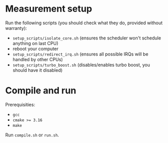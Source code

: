 # Measurement setup

Run the following scripts (you should check what they do, provided without warranty):
- `setup_scripts/isolate_core.sh` (ensures the scheduler won't schedule anything on last CPU)
- reboot your computer
- `setup_scripts/redirect_irq.sh` (ensures all possible IRQs will be handled by other CPUs)
- `setup_scripts/turbo_boost.sh` (disables/enables turbo boost, you should have it disabled)

# Compile and run

Prerequisities:
- `gcc`
- `cmake >= 3.16`
- `make`

Run `compile.sh` or `run.sh`.
